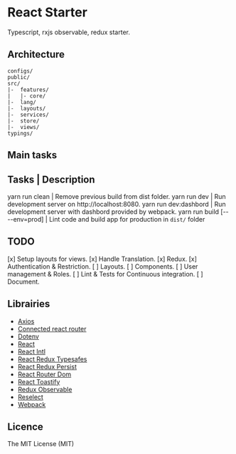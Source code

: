 # React Starter

Typescript, rxjs observable, redux starter.

## Architecture

```
configs/
public/
src/
|-  features/
|   |- core/
|-  lang/
|-  layouts/
|-  services/
|-  store/
|-  views/
typings/
```

## Main tasks

Tasks                                   | Description
-----------------------------------------------------------------------------------------------------
yarn run clean                          | Remove previous build from dist folder.
yarn run dev                            | Run development server on http://localhost:8080.
yarn run dev:dashbord                   | Run development server with dashbord provided by webpack.
yarn run build  [-- --env=prod]         | Lint code and build app for production in `dist/` folder

## TODO

[x] Setup layouts for views.
[x] Handle Translation.
[x] Redux.
[x] Authentication & Restriction.
[ ] Layouts.
[ ] Components.
[ ] User management & Roles.
[ ] Lint & Tests for Continuous integration.
[ ] Document.

## Librairies
- [Axios](https://github.com/axios/axios)
- [Connected react router](https://github.com/supasate/connected-react-router)
- [Dotenv](https://github.com/motdotla/dotenv)
- [React](https://fr.reactjs.org/)
- [React Intl](https://github.com/formatjs/formatjs)
- [React Redux Typesafes](https://github.com/piotrwitek/typesafe-actions)
- [React Redux Persist](https://github.com/rt2zz/redux-persist)
- [React Router Dom](https://reactrouter.com/web/guides/quick-start)
- [React Toastify](https://github.com/fkhadra/react-toastify)
- [Redux Observable](https://redux-observable.js.org/)
- [Reselect](https://github.com/reduxjs/reselect)
- [Webpack](https://webpack.js.org/)

## Licence
The MIT License (MIT)
